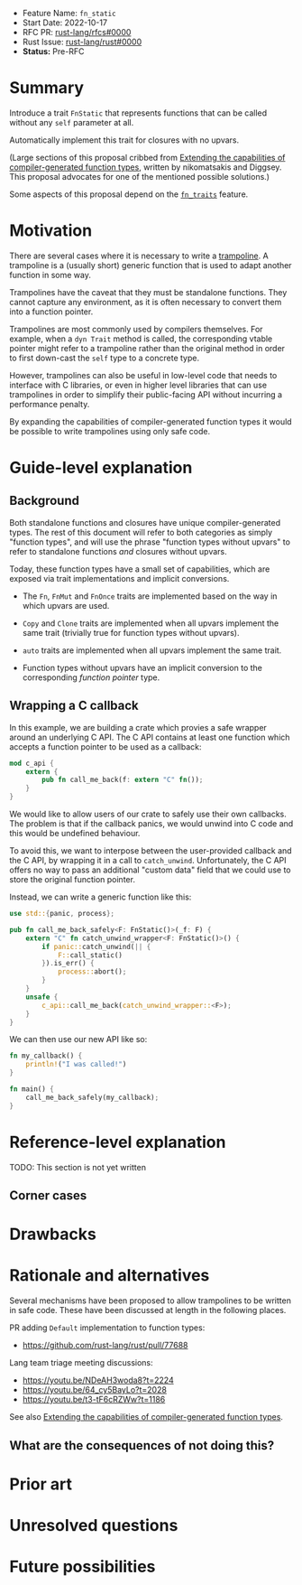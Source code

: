 - Feature Name: `fn_static`
- Start Date: 2022-10-17
- RFC PR: [rust-lang/rfcs#0000](https://github.com/rust-lang/rfcs/pull/0000)
- Rust Issue: [rust-lang/rust#0000](https://github.com/rust-lang/rust/issues/0000)
- **Status:** Pre-RFC

# Summary
[summary]: #summary

Introduce a trait `FnStatic` that represents functions that can be called without any `self` parameter at all.

Automatically implement this trait for closures with no upvars.

(Large sections of this proposal cribbed from [Extending the capabilities of compiler-generated function types](https://lang-team.rust-lang.org/design_notes/fn_type_trait_impls.html), written by nikomatsakis and Diggsey. This proposal advocates for one of the mentioned possible solutions.)

Some aspects of this proposal depend on the [`fn_traits`](https://github.com/rust-lang/rust/issues/29625) feature.

# Motivation
[motivation]: #motivation

There are several cases where it is necessary to write a [trampoline]. A trampoline
is a (usually short) generic function that is used to adapt another function
in some way.

Trampolines have the caveat that they must be standalone functions. They cannot
capture any environment, as it is often necessary to convert them into a
function pointer.

Trampolines are most commonly used by compilers themselves. For example, when a
`dyn Trait` method is called, the corresponding vtable pointer might refer
to a trampoline rather than the original method in order to first down-cast
the `self` type to a concrete type.

However, trampolines can also be useful in low-level code that needs to interface
with C libraries, or even in higher level libraries that can use trampolines in
order to simplify their public-facing API without incurring a performance
penalty.

By expanding the capabilities of compiler-generated function types it would
be possible to write trampolines using only safe code.

[trampoline]: https://en.wikipedia.org/wiki/Trampoline_(computing)

# Guide-level explanation
[guide-level-explanation]: #guide-level-explanation

## Background

Both standalone functions and closures have unique compiler-generated types.
The rest of this document will refer to both categories as simply "function
types", and will use the phrase "function types without upvars" to refer to
standalone functions _and_ closures without upvars.

Today, these function types have a small set of capabilities, which are
exposed via trait implementations and implicit conversions.

- The `Fn`, `FnMut` and `FnOnce` traits are implemented based on the way
  in which upvars are used.

- `Copy` and `Clone` traits are implemented when all upvars implement the
  same trait (trivially true for function types without upvars).

- `auto` traits are implemented when all upvars implement the same trait.

- Function types without upvars have an implicit conversion to the
  corresponding _function pointer_ type.

## Wrapping a C callback

In this example, we are building a crate which provies a safe wrapper around
an underlying C API. The C API contains at least one function which accepts
a function pointer to be used as a callback:

```rust
mod c_api {
    extern {
        pub fn call_me_back(f: extern "C" fn());
    }
}
```

We would like to allow users of our crate to safely use their own callbacks.
The problem is that if the callback panics, we would unwind into C code and this
would be undefined behaviour.

To avoid this, we want to interpose between the user-provided callback and
the C API, by wrapping it in a call to `catch_unwind`. Unfortunately, the C API
offers no way to pass an additional "custom data" field that we could use to
store the original function pointer.

Instead, we can write a generic function like this:

```rust
use std::{panic, process};

pub fn call_me_back_safely<F: FnStatic()>(_f: F) {
    extern "C" fn catch_unwind_wrapper<F: FnStatic()>() {
        if panic::catch_unwind(|| {
            F::call_static()
        }).is_err() {
            process::abort();
        }
    }
    unsafe {
        c_api::call_me_back(catch_unwind_wrapper::<F>);
    }
}
```
We can then use our new API like so:
```rust
fn my_callback() {
    println!("I was called!")
}

fn main() {
    call_me_back_safely(my_callback);
}
```

# Reference-level explanation
[reference-level-explanation]: #reference-level-explanation

TODO: This section is not yet written

## Corner cases

# Drawbacks
[drawbacks]: #drawbacks

# Rationale and alternatives

Several mechanisms have been proposed to allow trampolines to be written in safe
code. These have been discussed at length in the following places.

PR adding `Default` implementation to function types:

- https://github.com/rust-lang/rust/pull/77688

Lang team triage meeting discussions:

- https://youtu.be/NDeAH3woda8?t=2224
- https://youtu.be/64_cy5BayLo?t=2028
- https://youtu.be/t3-tF6cRZWw?t=1186

See also [Extending the capabilities of compiler-generated function types](https://lang-team.rust-lang.org/design_notes/fn_type_trait_impls.html).

## What are the consequences of not doing this?

# Prior art
[prior-art]: #prior-art

# Unresolved questions
[unresolved-questions]: #unresolved-questions

# Future possibilities
[future-possibilities]: #future-possibilities
